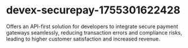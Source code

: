# devex-securepay-1755301622428
Offers an API-first solution for developers to integrate secure payment gateways seamlessly, reducing transaction errors and compliance risks, leading to higher customer satisfaction and increased revenue.
